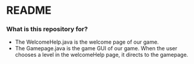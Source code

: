 # README #


### What is this repository for? ###

* The WelcomeHelp.java is the welcome page of our game. 
* The Gamepage.java is the game GUI of our game. When the user chooses a level in the welcomeHelp page, it directs to the gamepage.